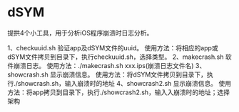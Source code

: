 # dSYM

提拱4个小工具，用于分析iOS程序崩溃时日志分析。

1、checkuuid.sh   验证app及dSYM文件的uuid。
使用方法：将相应的app或dSYM文件拷贝到目录下，执行checkuuid.sh，选择类型。
2、makecrash.sh   软件崩溃日志。
使用方法：./makecrash.sh  xxx.ips(崩溃日志文件名)
3、showcrash.sh   显示崩溃信息。
使用方法：将dSYM文件拷贝到目录下，执行./showcrash.sh，输入崩溃时的地址
4、showcrash2.sh  显示崩溃信息。
使用方法：将app拷贝到目录下，执行./showcrash2.sh，输入入崩溃时的地址；选择架构

